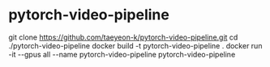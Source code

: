 # pytorch-video-pipeline


git clone https://github.com/taeyeon-k/pytorch-video-pipeline.git
cd ./pytorch-video-pipeline
docker build -t pytorch-video-pipeline .
docker run -it --gpus all --name pytorch-video-pipeline pytorch-video-pipeline
